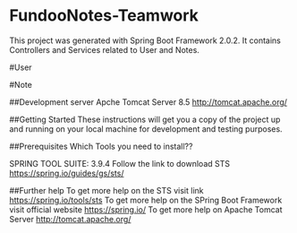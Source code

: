 # FundooNotes-Teamwork
This project was generated with Spring Boot Framework 2.0.2.
It contains Controllers and Services related to User and Notes.

#User

#Note

##Development server
Apche Tomcat Server 8.5
http://tomcat.apache.org/

##Getting Started
These instructions will get you a copy of the project up and running on your local machine for development and testing purposes.

##Prerequisites
Which Tools you need to install?? 

SPRING TOOL SUITE: 3.9.4
Follow the link to download STS
https://spring.io/guides/gs/sts/

##Further help
To get more help on the STS visit link https://spring.io/tools/sts
To get more help on the SPring Boot Framework visit official website https://spring.io/
To get more help on Apache Tomcat Server http://tomcat.apache.org/

